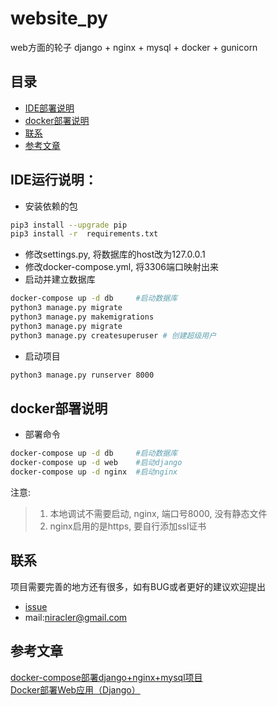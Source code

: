 # website_py
web方面的轮子 django + nginx + mysql + docker + gunicorn 

## 目录
 * [IDE部署说明](#IDE部署说明)
 * [docker部署说明](#docker部署说明)
 * [联系](#联系)
 * [参考文章](#参考文章)

## IDE运行说明：    
 - 安装依赖的包
 ```bash
 pip3 install --upgrade pip
 pip3 install -r  requirements.txt
 ```

 - 修改settings.py, 将数据库的host改为127.0.0.1
 - 修改docker-compose.yml, 将3306端口映射出来
 - 启动并建立数据库
```bash
docker-compose up -d db     #启动数据库
python3 manage.py migrate
python3 manage.py makemigrations
python3 manage.py migrate
python3 manage.py createsuperuser # 创建超级用户
```
 - 启动项目
```bash
python3 manage.py runserver 8000
```

## docker部署说明

* 部署命令

```bash
docker-compose up -d db     #启动数据库
docker-compose up -d web    #启动django
docker-compose up -d nginx  #启动nginx
```
注意:
> 1. 本地调试不需要启动, nginx, 端口号8000, 没有静态文件  
> 2. nginx启用的是https, 要自行添加ssl证书

## 联系
项目需要完善的地方还有很多，如有BUG或者更好的建议欢迎提出

* [issue](https://github.com/Niracler/website-nir/issues)
* mail:niracler@gmail.com

## 参考文章

[docker-compose部署django+nginx+mysql项目](https://blog.csdn.net/bbwangj/article/details/81170010)  
[Docker部署Web应用（Django）](https://blog.csdn.net/hbnn111/article/details/77176629)